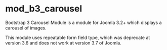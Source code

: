 # mod_b3_carousel
Bootstrap 3 Carousel Module is a module for Joomla 3.2+ which displays a carousel of images.

This module uses repeatable form field type, which was deprecate at version 3.6 and does not work at version 3.7 of Joomla.

